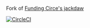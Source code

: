 Fork of [Funding Circe's jackdaw](https://github.com/FundingCircle/jackdaw)

[![CircleCI](https://circleci.com/gh/scoville/jackdaw.svg?style=svg)](https://circleci.com/gh/scoville/jackdaw)
